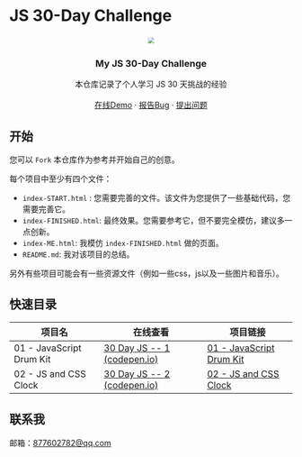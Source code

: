 ﻿# JS 30-Day Challenge

<a href="https://github.com/LY220214/JavaScript30" style="with:100%;display: flex;align-items: center;justify-content: center;">
    <img src="https://javascript30.com/images/JS3-social-share.png" style="transform: scale(0.7)"/>
</a>

  <h3 align="center">My JS 30-Day Challenge</h3>
  <p align="center">
    本仓库记录了个人学习 JS 30 天挑战的经验
    <br />
    <br />
    <a href="https://codepen.io/LY220214">在线Demo</a>
    ·
    <a href="https://github.com/LY220214/JavaScript30/issues">报告Bug</a>
    ·
    <a href="https://github.com/LY220214/JavaScript30/issues">提出问题</a>
  </p>




## 开始

您可以 `Fork` 本仓库作为参考并开始自己的创意。



每个项目中至少有四个文件：

- `index-START.html` : 您需要完善的文件。该文件为您提供了一些基础代码，您需要完善它。
- `index-FINISHED.html`: 最终效果。您需要参考它，但不要完全模仿，建议多一点创新。
- `index-ME.html`: 我模仿 `index-FINISHED.html` 做的页面。
- `README.md`: 我对该项目的总结。

另外有些项目可能会有一些资源文件（例如一些css，js以及一些图片和音乐）。



## 快速目录

| 项目名                   | 在线查看                                                     | 项目链接                                                     |
| ------------------------ | ------------------------------------------------------------ | ------------------------------------------------------------ |
| 01 - JavaScript Drum Kit | [30 Day JS -- 1 (codepen.io)](https://codepen.io/LY220214/full/oNRNbYB) | [01 - JavaScript Drum Kit](01%20-%20JavaScript%20Drum%20Kit) |
| 02 - JS and CSS Clock    | [30 Day JS -- 2 (codepen.io)](https://codepen.io/LY220214/full/MWdWVpV) | [02 - JS and CSS Clock](02%20-%20JS%20and%20CSS%20Clock)     |



## 联系我

邮箱：877602782@qq.com
